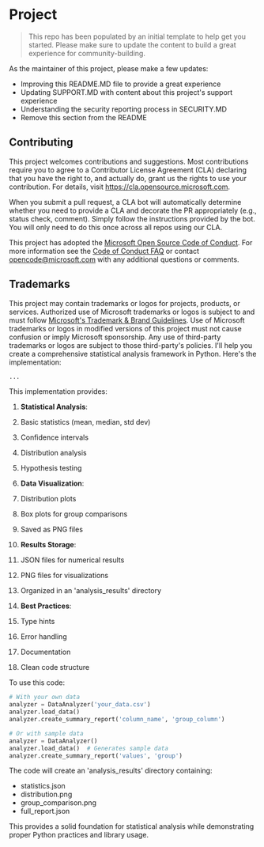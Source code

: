 # Project

> This repo has been populated by an initial template to help get you started. Please
> make sure to update the content to build a great experience for community-building.

As the maintainer of this project, please make a few updates:

- Improving this README.MD file to provide a great experience
- Updating SUPPORT.MD with content about this project's support experience
- Understanding the security reporting process in SECURITY.MD
- Remove this section from the README

## Contributing

This project welcomes contributions and suggestions.  Most contributions require you to agree to a
Contributor License Agreement (CLA) declaring that you have the right to, and actually do, grant us
the rights to use your contribution. For details, visit https://cla.opensource.microsoft.com.

When you submit a pull request, a CLA bot will automatically determine whether you need to provide
a CLA and decorate the PR appropriately (e.g., status check, comment). Simply follow the instructions
provided by the bot. You will only need to do this once across all repos using our CLA.

This project has adopted the [Microsoft Open Source Code of Conduct](https://opensource.microsoft.com/codeofconduct/).
For more information see the [Code of Conduct FAQ](https://opensource.microsoft.com/codeofconduct/faq/) or
contact [opencode@microsoft.com](mailto:opencode@microsoft.com) with any additional questions or comments.

## Trademarks

This project may contain trademarks or logos for projects, products, or services. Authorized use of Microsoft 
trademarks or logos is subject to and must follow 
[Microsoft's Trademark & Brand Guidelines](https://www.microsoft.com/legal/intellectualproperty/trademarks/usage/general).
Use of Microsoft trademarks or logos in modified versions of this project must not cause confusion or imply Microsoft sponsorship.
Any use of third-party trademarks or logos are subject to those third-party's policies.
I'll help you create a comprehensive statistical analysis framework in Python. Here's the implementation:

```python project="Statistical Analysis" file="data_analysis.py"
...
```

This implementation provides:

1. **Statistical Analysis**:

1. Basic statistics (mean, median, std dev)
2. Confidence intervals
3. Distribution analysis
4. Hypothesis testing



2. **Data Visualization**:

1. Distribution plots
2. Box plots for group comparisons
3. Saved as PNG files



3. **Results Storage**:

1. JSON files for numerical results
2. PNG files for visualizations
3. Organized in an 'analysis_results' directory



4. **Best Practices**:

1. Type hints
2. Error handling
3. Documentation
4. Clean code structure





To use this code:

```python
# With your own data
analyzer = DataAnalyzer('your_data.csv')
analyzer.load_data()
analyzer.create_summary_report('column_name', 'group_column')

# Or with sample data
analyzer = DataAnalyzer()
analyzer.load_data()  # Generates sample data
analyzer.create_summary_report('values', 'group')
```

The code will create an 'analysis_results' directory containing:

- statistics.json
- distribution.png
- group_comparison.png
- full_report.json


This provides a solid foundation for statistical analysis while demonstrating proper Python practices and library usage.
